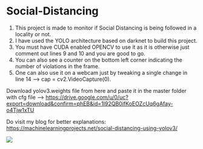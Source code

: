 # Social-Distancing  
1. This project is made to monitor if Social Distancing is being followed in a locality or not.  
2. I have used the YOLO architecture based on darknet to build this project.  
3. You must have CUDA enabled OPENCV to use it as it is otherwise just comment out lines 9 and 10 and you are good to go.  
4. You can also see a counter on the bottom left corner indicating the number of violations in the frame.  
5. One can also use it on a webcam just by tweaking a single change in line 14 --> cap = cv2.VideoCapture(0).  

Download yolov3.weights file from here and paste it in the master folder with cfg file --> https://drive.google.com/u/0/uc?export=download&confirm=phEB&id=1I92QB0ifKoEOZcUq6gAfay-o4Tjw1xTU  

Do visit my blog for better explanations: https://machinelearningprojects.net/social-distancing-using-yolov3/

![](data/SD.gif)
